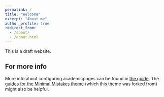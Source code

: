 ```yaml
---
permalink: /
title: "Welcome"
excerpt: "About me"
author_profile: true
redirect_from: 
  - /about/
  - /about.html
---
```


This is a draft website. 



For more info
------
More info about configuring academicpages can be found in [the guide](https://academicpages.github.io/markdown/). The [guides for the Minimal Mistakes theme](https://mmistakes.github.io/minimal-mistakes/docs/configuration/) (which this theme was forked from) might also be helpful.
